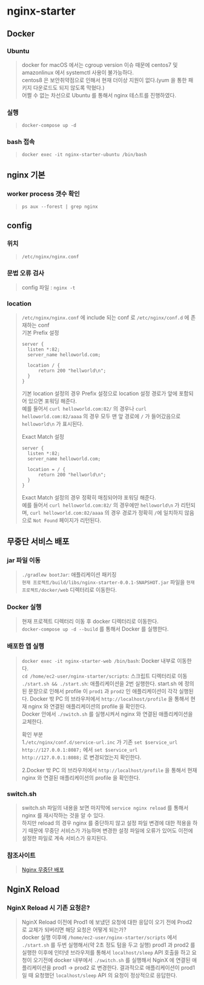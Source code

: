 # nginx-starter

## Docker
### Ubuntu
> docker for macOS 에서는 cgroup version 이슈 때문에 centos7 및 amazonlinux 에서 systemctl 사용이 불가능하다.  
> centos8 은 보안취약점으로 인해서 현재 더이상 지원이 없다.(yum 을 통한 패키지 다운로드도 되지 않도록 막혔다.)  
> 어쩔 수 없는 차선으로 Ubuntu 를 통해서 nginx 테스트를 진행하였다.  

### 실행
> `docker-compose up -d`  

### bash 접속
> `docker exec -it nginx-starter-ubuntu /bin/bash`

## nginx 기본
### worker process 갯수 확인
> `ps aux --forest | grep nginx`  

## config
### 위치
> `/etc/nginx/nginx.conf`

### 문법 오류 검사
> config 파일 : `nginx -t`

### location
> `/etc/nginx/nginx.conf` 에 include 되는 conf 로 `/etc/nginx/conf.d` 에 존재하는 conf   
> 기본 Prefix 설정
> ```nginx
> server {
>   listen *:82;
>   server_name helloworld.com;
>   
>   location / {
>       return 200 "hellworld\n";
>   }
> }
> ```
> 기본 location 설정의 경우 Prefix 설정으로 location 설정 경로가 앞에 포함되어 있으면 포워딩 해준다.   
> 예를 들어서 `curl helloworld.com:82/` 의 경우나 `curl helloworld.com:82/aaaa` 의 경우 모두 맨 앞 경로에 `/` 가 
> 들어갔음으로 `helloworld\n` 가 표시된다.
> 
> Exact Match 설정
> ```nginx
> server {
>   listen *:82;
>   server_name helloworld.com;
>   
>   location = / {
>       return 200 "hellworld\n";
>   }
> }
> ```
> Exact Match 설정의 경우 정확히 매칭되어야 포워딩 해준다.  
> 예를 들어서 `curl helloworld.com:82/` 의 경우에만 `helloworld\n` 가 리턴되며, 
> `curl helloworld.com:82/aaaa` 의 경우 경로가 정확히 `/`에 일치하지 않음으로 `Not Found` 페이지가 리턴된다.  

## 무중단 서비스 배포
### jar 파일 이동
> `./gradlew bootJar`: 애플리케이션 패키징   
> `현재 프로젝트/build/libs/nginx-starter-0.0.1-SNAPSHOT.jar` 파일을 `현재 프로젝트/docker/web` 디렉터리로 이동한다.   

### Docker 실행
> 현재 프로젝트 디렉터리 이동 후 docker 디렉터리로 이동한다.  
> `docker-compose up -d --build` 를 통해서 Docker 를 실행한다.

### 배포한 앱 실행
> `docker exec -it nginx-starter-web /bin/bash`: Docker 내부로 이동한다.  
> `cd /home/ec2-user/nginx-starter/scripts`: 스크립트 디렉터리로 이동  
> `./start.sh && ./start.sh`: 애플리케이션을 2번 실행한다. start.sh 에 정의된 문장으로 인해서 profile 이 `prod1` 과 `prod2` 인 애플리케이션이 각각 실행된다.
> Docker 밖 PC 의 브라우저에서 `http://localhost/profile` 을 통해서 현재 nginx 와 연결된 애플리케이션의 profile 을 확인한다.   
> Docker 안에서 `./switch.sh` 를 실행시켜서 nginx 와 연결된 애플리케이션을 교체한다.
> 
> 확인 부분  
> 1.`/etc/nginx/conf.d/service-url.inc` 가 기존 `set $service_url http://127.0.0.1:8087;` 에서 `set $service_url http://127.0.0.1:8088;` 로 
> 변경되었는지 확인한다.
> 
> 2.Docker 밖 PC 의 브라우저에서 `http://localhost/profile` 을 통해서 현재 nginx 와 연결된 애플리케이션의 profile 을 확인한다.  

### switch.sh
> switch.sh 파일의 내용을 보면 마지막에 `service nginx reload` 를 통해서 nginx 를 재시작하는 것을 알 수 있다.  
> 하지만 reload 의 경우 nginx 를 중단하지 않고 설정 파일 변경에 대한 적용을 하기 때문에 무중단 서비스가 가능하며 변경한 설정 파일에 오류가 있어도 
> 이전에 설정한 파일로 계속 서비스가 유지된다.  

### 참조사이트
> [Nginx 무중단 배포](https://yeonyeon.tistory.com/76)

## NginX Reload
### NginX Reload 시 기존 요청은?
> NginX Reload 이전에 Prod1 에 보냈던 요청에 대한 응답이 오기 전에 Prod2 로 교체가 되버리면 해당 요청은 어떻게 되는가?   
> docker 실행 이후에 `/home/ec2-user/nginx-starter/scripts` 에서 `./start.sh` 를 두번 실행해서(약 2초 정도 텀을 두고 실행)
> prod1 과 prod2 를 실행한 이후에 인터넷 브라우저를 통해서 `localhost/sleep` API 호출을 하고 요청이 오기전에 
> docker 내부에서 `./switch.sh` 를 실행해서 NginX 에 연결된 애플리케이션을 prod1 -> prod2 로 변경한다.
> 결과적으로 애플리케이션이 prod1 일 때 요청했던 `localhost/sleep` API 의 요청이 정상적으로 응답한다.

